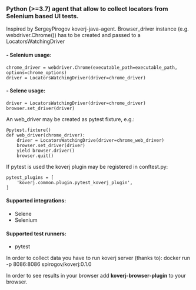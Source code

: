 ### Python (>=3.7) agent that allow to collect locators from Selenium based UI tests.
Inspired by SergeyPirogov koverj-java-agent.
Browser_driver instance (e.g. webdriver.Chrome()) has to be created and passed to a LocatorsWatchingDriver

#### - Selenium usage:
```
chrome_driver = webdriver.Chrome(executable_path=executable_path, options=chrome_options)
driver = LocatorsWatchingDriver(driver=chrome_driver)
```

#### - Selene usage:
```
driver = LocatorsWatchingDriver(driver=chrome_driver)
browser.set_driver(driver)
```

An web_driver may be created as pytest fixture, e.g.:

```
@pytest.fixture()    
def web_driver(chrome_driver):
    driver = LocatorsWatchingDrive(driver=chrome_web_driver)
    browser.set_driver(driver)
    yield browser.driver()
    browser.quit()
```

If pytest is used the koverj plugin may be registered in conftest.py:
```
pytest_plugins = [
    'koverj.common.plugin.pytest_koverj_plugin',
]
```

#### Supported integrations:
- Selene
- Selenium

#### Supported test runners:
- pytest

In order to collect data you have to run koverj server (thanks to):
docker run -p 8086:8086 spirogov/koverj:0.1.0

In order to see results in your browser add **koverj-browser-plugin** to your browser.